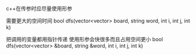 c++在传参时应尽量使用形参

需要更大的空间时间
bool dfs(vector<vector<char>> board, string word, int i, int j, int k)

把调用的变量都用指针传递
使用形参会快很多而且占用空间更小
bool dfs(vector<vector<char>> &board, string &word, int i, int j, int k)


